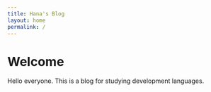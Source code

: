 ```yaml
---
title: Hana's Blog
layout: home
permalink: /
---
```


# Welcome

Hello everyone. This is a blog for studying development languages.
